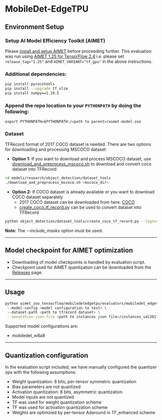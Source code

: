 # MobileDet-EdgeTPU

## Environment Setup 

### Setup AI Model Efficiency Toolkit (AIMET)
Please [install and setup AIMET](https://github.com/quic/aimet/blob/release-aimet-1.25/packaging/install.md) before proceeding further. This evaluation was run using [AIMET 1.25 for TensorFlow 2.4](https://github.com/quic/aimet/releases/tag/1.25) i.e. please set `release_tag="1.25"` and `AIMET_VARIANT="tf_gpu"` in the above instructions.

### Additional dependencies:
```bash
pip install pycocotools
pip install --upgrade tf_slim
pip install numpy==1.19.5
```

### Append the repo location to your `PYTHONPATH` by doing the following:
  `export PYTHONPATH=$PYTHONPATH:/<path to parent>/aimet-model-zoo`

### Dataset 
TFRecord format of 2017 COCO dataset is needed. There are two options for downloading and processing MSCOCO dataset: 
- **Option 1:** If you want to download and process MSCOCO dataset, use [download_and_preprocess_mscoco.sh](https://github.com/tensorflow/models/blob/master/research/object_detection/dataset_tools/download_and_preprocess_mscoco.sh) to download and convert coco dataset into TFRecord:
```bash
cd models/research/object_detection/dataset_tools
./download_and_preprocess_mscoco.sh <mscoco_dir>
```

- **Option 2:** If COCO dataset is already available or you want to download COCO dataset separately
  - 2017 COCO dataset can be downloaded from here: [COCO](https://cocodataset.org/#download)
  - [create_coco_tf_record.py](https://github.com/tensorflow/models/blob/master/research/object_detection/dataset_tools/create_coco_tf_record.py) can be used to convert dataset into TFRecord
  
```bash
python object_detection/dataset_tools/create_coco_tf_record.py --logtostderr --include_masks --train_image_dir=./MSCOCO_PATH/images/train2017/ --val_image_dir=./MSCOCO_PATH/images/val2017/ --test_image_dir=./MSCOCO_PATH/images/test2017/ --train_annotations_file=./MSCOCO_PATH/annotations/instances_train2017.json --val_annotations_file=./MSCOCO_PATH/annotations/instances_val2017.json --testdev_annotations_file=./MSCOCO_PATH/annotations/image_info_test2017.json --output_dir=./OUTPUT_DIR/
```
**Note:** The *--include_masks* option must be used. 

---

## Model checkpoint for AIMET optimization
 - Downloading of model checkpoints is handled by evaluation script.
 - Checkpoint used for AIMET quantization can be downloaded from the [Releases](/../../releases) page.

 ---

## Usage
```bash
python aimet_zoo_tensorflow/mobiledetedgetpu/evaluators/mobiledet_edgetpu_quanteval.py 
 --model-config <model configuration to test> \ 
 --dataset-path <path to tfrecord dataset> \
 --annotation-json-file <path to instances json file>/instances_val2017.json
```

Supported model configurations are:
- mobiledet_w8a8

---

## Quantization configuration 
In the evaluation script included, we have manually configured the quantizer ops with the following assumptions:

+ Weight quantization: 8 bits, per-tensor symmetric quantization
+ Bias parameters are not quantized
+ Activation quantization: 8 bits, asymmetric quantization
+ Model inputs are not quantized
+ TF was used for weight quantization scheme
+ TF was used for activation quantization scheme
+ Weights are optimzied by per-tensor Adaround in TF_enhanced scheme

